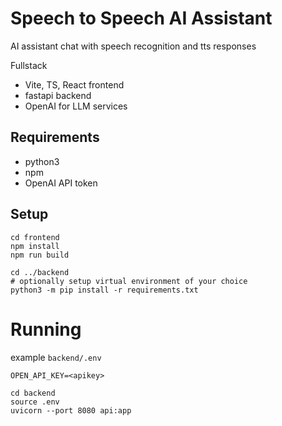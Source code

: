 # Speech to Speech AI Assistant
AI assistant chat with speech recognition and tts responses

Fullstack  
- Vite, TS, React frontend
- fastapi backend
- OpenAI for LLM services

## Requirements
- python3
- npm
- OpenAI API token

## Setup
```
cd frontend
npm install
npm run build

cd ../backend
# optionally setup virtual environment of your choice
python3 -m pip install -r requirements.txt
```

# Running 
example `backend/.env`
```
OPEN_API_KEY=<apikey>
```

```
cd backend
source .env
uvicorn --port 8080 api:app
```
